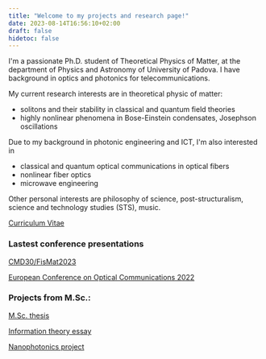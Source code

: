 ```yaml
---
title: "Welcome to my projects and research page!"
date: 2023-08-14T16:56:10+02:00
draft: false
hidetoc: false
---
```


 I'm a passionate Ph.D. student of Theoretical Physics of Matter, at the department of Physics and Astronomy of University of Padova.
I have background in optics and photonics for telecommunications.

My current research interests are in theoretical physic of matter: 
- solitons and their stability in classical and quantum field theories 
- highly nonlinear phenomena in Bose-Einstein condensates, Josephson oscillations

Due to my background in photonic engineering and ICT, I'm also interested in 
- classical and quantum optical communications in optical fibers
- nonlinear fiber optics
- microwave engineering

Other personal interests are philosophy of science, post-structuralism, science and technology studies (STS), music.


[Curriculum Vitae](../docs/CV.pdf)
### Lastest conference presentations
[CMD30/FisMat2023](../docs/cmd30.pdf)

[European Conference on Optical Communications 2022](../docs/ecoc.pdf)

### Projects from M.Sc.:
[M.Sc. thesis](../docs/Lorenzi_NLIN_BW.pdf)

[Information theory essay](../docs/IT_essay_Francesco_Lorenzi.pdf)

[Nanophotonics project](../docs/Nanophotonics.pdf)
